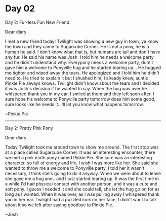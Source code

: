 # Day 02

Day 2: Fur-less Fun New Friend

Dear diary

I met a new friend today! Twilight was showing a new guy in town, ya know the town and they came to Sugarcube Corner. He is not a pony, he is a human he said. I don't know what that is, but humans are tall and don't have any fur. He said his name was Josh. I told him he needs a welcome party and he didn't understand why. Everypony needs a welcome party, duh! I gave him a welcome to Ponyville hug and he started tearing up… He hugged me tighter and wiped away the tears. He apologized and I told him he didn't need to. He tried to explain it but I shushed him, I already knew, auntie Pinkie Pie always knows. Twilight didn't know about the tears and I decided it was Josh's decision if he wanted to say. When the hug was over he whispered thank you in my ear. I smiled at them and they left soon after. I sure hope his welcome to Ponyville party tomorrow does him some good, sure looks like he needs it. I'll let you know what happens tomorrow.

~Pinkie Pie

***

Day 2: Pretty Pink Pony

Dear diary

Today Twilight took me around town to show me around. The first stop was at a place called Sugarcube Corner. It was an interesting encounter, there we met a pink earth pony named Pinkie Pie. She sure was an interesting character, so full of energy and life, I wish I was more like her. She said she wanted to throw me a welcome to Ponyville party. I told her it wasn't necessary, I think she's going to do it anyway. When we were about to leave she gave me a hug and.. and I just started tearing up,  It was the first time in a while I'd had physical contact with another person, and it was a cute and soft pony. I guess I needed it and she could tell, she let the hug go on for as long as I wanted. When it was over, as I was pulling away I whispered thank you in her ear. Twilight had a puzzled look on her face, I didn't want to talk about it so we left after saying goodbye to Pinkie Pie.

~Josh

